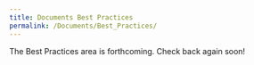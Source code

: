 ```yaml
---
title: Documents Best Practices
permalink: /Documents/Best_Practices/
---
```


The Best Practices area is forthcoming. Check back again soon!